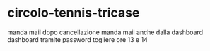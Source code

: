 # circolo-tennis-tricase

manda mail dopo cancellazione
manda mail anche dalla dashboard
dashboard tramite password
togliere ore 13 e 14